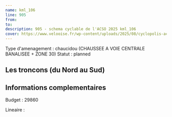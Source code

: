 ```yaml
---
name: kml_106 
line: 905
from: 
to:  
description: 905 - schema cyclable de l'ACSO 2025 kml_106 
cover: https://www.velooise.fr/wp-content/uploads/2025/08/cyclopolis-acso-905.jpg
---
```

Type d'amenagement : chaucidou (CHAUSSEE A VOIE CENTRALE BANALISEE + ZONE 30)
Statut : planned
## Les troncons (du Nord au Sud)

## Informations complementaires

Budget  : 29860 

Lineaire :


